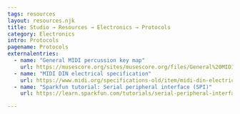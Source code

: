 ```yaml
---
tags: resources
layout: resources.njk
title: Studio → Resources → Electronics → Protocols
category: Electronics
intro: Protocols
pagename: Protocols
externalentries:
  - name: "General MIDI percussion key map"
    url: https://musescore.org/sites/musescore.org/files/General%20MIDI%20Standard%20Percussion%20Set%20Key%20Map.pdf
  - name: "MIDI DIN electrical specification"
    url: https://www.midi.org/specifications-old/item/midi-din-electrical-specification
  - name: "Sparkfun tutorial: Serial peripheral interface (SPI)"
    url: https://learn.sparkfun.com/tutorials/serial-peripheral-interface-spi/all

---
```

